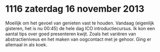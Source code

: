 # 1116 zaterdag 16 november 2013
Moeilijk om het gevoel van genieten vast te houden. Vandaag (eigenlijk gisteren, het is nu 00:45) de hele dag ICO introductiecursus. Ik kon een aantal tips over goed presenteren kwijt. Zoals het variëren van abstractieniveus en het maken van oogcontact met je gehoor. Ging er allemaal in als koek.